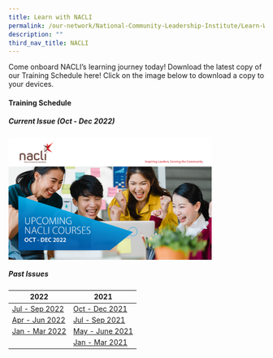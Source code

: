 ```yaml
---
title: Learn with NACLI
permalink: /our-network/National-Community-Leadership-Institute/Learn-With-NACLI/
description: ""
third_nav_title: NACLI
---
```

Come onboard NACLI’s learning journey today!  Download the latest copy of our Training Schedule here!  Click on the image below to download a copy to your devices.

#### Training Schedule 

##### Current Issue (Oct - Dec 2022)


[<img style="height:;width:400px"  align="left" src="/images/Our%20Network/NACLI/naclicourses-issue5-oct-dec-2022.png">]()

<br clear="left">

##### Past Issues

|  2022 |  2021 |  
|  ------- | ------ |  
| [Jul - Sep 2022](/files/Our%20Network/NACLI/Learn%20With%20NACLI/naclicourses-issue4-jul-sep-2022%20(1).pdf) | [Oct - Dec 2021](/files/NACLI/02%20Learn%20with%20NACLI/naclicourses-issue1-oct-dec2021.pdf)  |   
| [Apr - Jun 2022](/files/NACLI/02%20Learn%20with%20NACLI/naclicourses-issue3-apr-jun-2022.pdf) | [Jul - Sep 2021](/files/NACLI/02%20Learn%20with%20NACLI/nc-2-2021-(web).pdf) |   
| [Jan - Mar 2022](/files/NACLI/02%20Learn%20with%20NACLI/naclicourses-issue2-janmar-2022.pdf) | [May - June 2021](/files/NACLI/02%20Learn%20with%20NACLI/nc-1-2021-(web).pdf) | 
|  | [Jan - Mar 2021](/files/NACLI/02%20Learn%20with%20NACLI/nc-3-2020-(web).pdf) |  |